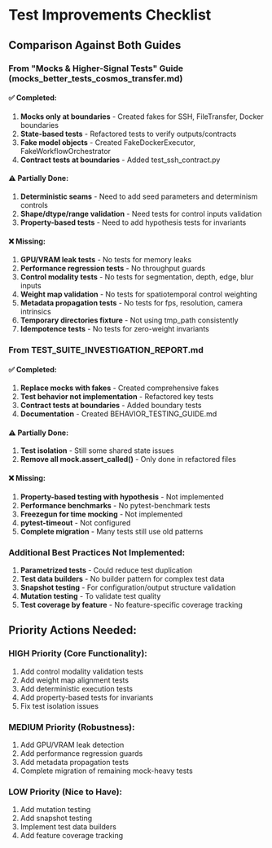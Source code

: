# Test Improvements Checklist

## Comparison Against Both Guides

### From "Mocks & Higher-Signal Tests" Guide (mocks_better_tests_cosmos_transfer.md)

#### ✅ Completed:
1. **Mocks only at boundaries** - Created fakes for SSH, FileTransfer, Docker boundaries
2. **State-based tests** - Refactored tests to verify outputs/contracts
3. **Fake model objects** - Created FakeDockerExecutor, FakeWorkflowOrchestrator
4. **Contract tests at boundaries** - Added test_ssh_contract.py

#### ⚠️ Partially Done:
1. **Deterministic seams** - Need to add seed parameters and determinism controls
2. **Shape/dtype/range validation** - Need tests for control inputs validation
3. **Property-based tests** - Need to add hypothesis tests for invariants

#### ❌ Missing:
1. **GPU/VRAM leak tests** - No tests for memory leaks
2. **Performance regression tests** - No throughput guards
3. **Control modality tests** - No tests for segmentation, depth, edge, blur inputs
4. **Weight map validation** - No tests for spatiotemporal control weighting
5. **Metadata propagation tests** - No tests for fps, resolution, camera intrinsics
6. **Temporary directories fixture** - Not using tmp_path consistently
7. **Idempotence tests** - No tests for zero-weight invariants

### From TEST_SUITE_INVESTIGATION_REPORT.md

#### ✅ Completed:
1. **Replace mocks with fakes** - Created comprehensive fakes
2. **Test behavior not implementation** - Refactored key tests
3. **Contract tests at boundaries** - Added boundary tests
4. **Documentation** - Created BEHAVIOR_TESTING_GUIDE.md

#### ⚠️ Partially Done:
1. **Test isolation** - Still some shared state issues
2. **Remove all mock.assert_called()** - Only done in refactored files

#### ❌ Missing:
1. **Property-based testing with hypothesis** - Not implemented
2. **Performance benchmarks** - No pytest-benchmark tests
3. **Freezegun for time mocking** - Not implemented
4. **pytest-timeout** - Not configured
5. **Complete migration** - Many tests still use old patterns

### Additional Best Practices Not Implemented:

1. **Parametrized tests** - Could reduce test duplication
2. **Test data builders** - No builder pattern for complex test data
3. **Snapshot testing** - For configuration/output structure validation
4. **Mutation testing** - To validate test quality
5. **Test coverage by feature** - No feature-specific coverage tracking

## Priority Actions Needed:

### HIGH Priority (Core Functionality):
1. Add control modality validation tests
2. Add weight map alignment tests
3. Add deterministic execution tests
4. Add property-based tests for invariants
5. Fix test isolation issues

### MEDIUM Priority (Robustness):
1. Add GPU/VRAM leak detection
2. Add performance regression guards
3. Add metadata propagation tests
4. Complete migration of remaining mock-heavy tests

### LOW Priority (Nice to Have):
1. Add mutation testing
2. Add snapshot testing
3. Implement test data builders
4. Add feature coverage tracking
